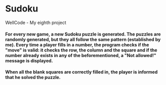 # Sudoku
WellCode - My eighth project
#### For every new game, a new Sudoku puzzle is generated. The puzzles are randomly generated, but they all follow the same pattern (established by me). Every time a player fills in a number, the program checks if the "move" is valid: it checks the row, the column and the square and if the number already exists in any of the beforementioned, a "Not allowed!" message is displayed.
#### When all the blank squares are correctly filled in, the player is informed that he solved the puzzle.
